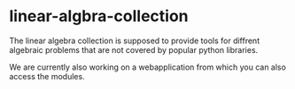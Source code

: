 # linear-algbra-collection
The linear algebra collection is supposed to provide tools for diffrent algebraic problems that are not covered by popular python libraries.

We are currently also working on a webapplication from which you can also access the modules.




